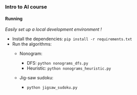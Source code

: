 ### Intro to AI course

#### Running 
_Easily set up a local development environment !_
- Install the dependencies: `pip install -r requirements.txt`
- Run the algorithms:
    - Nonogram: 
        - DFS: `python nonograms_dfs.py`
        - Heuristic: `python nonograms_heuristic.py`

    - Jig-saw sudoku:
        - `python jigsaw_sudoku.py`